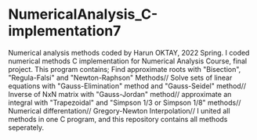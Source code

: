 # NumericalAnalysis_C-implementation7
Numerical analysis methods coded by Harun OKTAY, 2022 Spring. I coded numerical methods C implementation for Numerical Analysis Course, final project. 
This program contains;
Find approximate roots with "Bisection", "Regula-Falsi" and "Newton-Raphson" Methods//
Solve sets of linear equations with "Gauss-Elimination" method and "Gauss-Seidel" method//
Inverse of NxN matrix with "Gauss-Jordan" method//
approximate an integral with "Trapezoidal" and "Simpson 1/3 or Simpson 1/8" methods//
Numerical differentation//
Gregory-Newton Interpolation//
I united all methods in one C program, and this repository contains all methods seperately.
